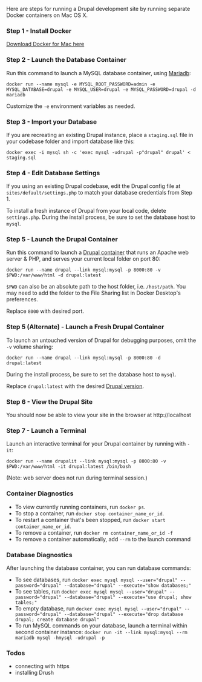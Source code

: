 Here are steps for running a Drupal development site by running separate Docker containers on Mac OS X.

### Step 1 - Install Docker

[Download Docker for Mac here](https://hub.docker.com/?overlay=onboarding)

### Step 2 - Launch the Database Container

Run this command to launch a MySQL database container, using [Mariadb](https://hub.docker.com/_/mariadb):

`docker run --name mysql -e MYSQL_ROOT_PASSWORD=admin -e MYSQL_DATABASE=drupal -e MYSQL_USER=drupal -e MYSQL_PASSWORD=drupal -d mariadb`

Customize the `-e` environment variables as needed.

### Step 3 - Import your Database

If you are recreating an existing Drupal instance, place a `staging.sql` file in your codebase folder and import database like this:

`docker exec -i mysql sh -c 'exec mysql -udrupal -p"drupal" drupal' < staging.sql`

### Step 4 - Edit Database Settings

If you using an existing Drupal codebase, edit the Drupal config file at `sites/default/settings.php` to match your database credentials from Step 1.

To install a fresh instance of Drupal from your local code, delete `settings.php`. During the install process, be sure to set the database host to `mysql`.

### Step 5 - Launch the Drupal Container

Run this command to launch a [Drupal container](https://hub.docker.com/_/drupal) that runs an Apache web server & PHP, and serves your current local folder on port 80:

`docker run --name drupal --link mysql:mysql -p 8000:80 -v $PWD:/var/www/html -d drupal:latest`

`$PWD` can also be an absolute path to the host folder, i.e. `/host/path`. You may need to add the folder to the File Sharing list in Docker Desktop's preferences.

Replace `8000` with desired port.

### Step 5 (Alternate) - Launch a Fresh Drupal Container

To launch an untouched version of Drupal for debugging purposes, omit the `-v` volume sharing:

`docker run --name drupal --link mysql:mysql -p 8000:80 -d drupal:latest`

During the install process, be sure to set the database host to `mysql`.

Replace `drupal:latest` with the desired [Drupal version](https://hub.docker.com/_/drupal?tab=tags).

### Step 6 - View the Drupal Site

You should now be able to view your site in the browser at http://localhost

### Step 7 - Launch a Terminal

Launch an interactive terminal for your Drupal container by running with `-it`:

`docker run --name drupalit --link mysql:mysql -p 8000:80 -v $PWD:/var/www/html -it drupal:latest /bin/bash`

(Note: web server does not run during terminal session.)

### Container Diagnostics

- To view currently running containers, run `docker ps`.
- To stop a container, run `docker stop container_name_or_id`.
- To restart a container that's been stopped, run `docker start container_name_or_id`.
- To remove a container, run `docker rm container_name_or_id -f`
- To remove a container automatically, add `--rm` to the launch command

### Database Diagnostics

After launching the database container, you can run database commands:

- To see databases, run `docker exec mysql mysql --user="drupal" --password="drupal" --database="drupal" --execute="show databases;"`
- To see tables, run `docker exec mysql mysql --user="drupal" --password="drupal" --database="drupal" --execute="use drupal; show tables;"`
- To empty database, run `docker exec mysql mysql --user="drupal" --password="drupal" --database="drupal" --execute="drop database drupal; create database drupal"`
- To run MySQL commands on your database, launch a terminal within second container instance: `docker run -it --link mysql:mysql --rm mariadb mysql -hmysql -udrupal -p`

### Todos
- connecting with https
- installing Drush
